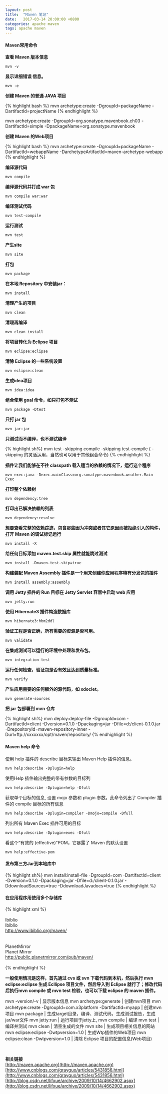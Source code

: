 ```yaml
---
layout: post
title:  "Maven 笔记"
date:   2017-03-14 20:00:00 +0800
categories: apache maven
tags: apache maven
---
```

#### Maven常用命令 ####  

**查看 Maven 版本信息**  
```
mvn -v
``` 

**显示详细错误 信息。**  
```
mvn -e
```  

**创建 Maven 的普通 JAVA 项目**  

{% highlight bash %}
mvn archetype:create 
 -DgroupId=packageName 
 -DartifactId=projectName
{% endhighlight %}

mvn archetype:create -DgroupId=org.sonatype.mavenbook.ch03 -DartifactId=simple -DpackageName=org.sonatype.mavenbook 

**创建 Maven 的Web项目**

{% highlight bash %}
mvn archetype:create 
  -DgroupId=packageName 
  -DartifactId=webappName 
  -DarchetypeArtifactId=maven-archetype-webapp  
{% endhighlight %}

**编译源代码**  
```
mvn compile
``` 

**编译源代码并打成 war 包**  
```
mvn compile war:war  
```

**编译测试代码**  
```
mvn test-compile
```

**运行测试**  
```
mvn test
```

**产生site**  
```
mvn site
```

**打包**  
```
mvn package
```   

**在本地 Repository 中安装jar：**  
```
mvn install 
```

**清理产生的项目**  
```
mvn clean   
```

**清理再编译**  
```
mvn clean install 
```

**将项目转化为 Eclipse 项目**  
```
mvn eclipse:eclipse  
```

**清除 Eclipse 的一些系统设置**  
```
mvn eclipse:clean 
```

**生成idea项目**  
```
mvn idea:idea  
```

**组合使用 goal 命令，如只打包不测试**  
```
mvn package -Dtest   
```

**只打 jar 包**  
```
mvn jar:jar  
```

**只测试而不编译，也不测试编译**  

{% highlight sh%}
mvn test -skipping compile -skipping test-compile 
      ( -skipping 的灵活运用，当然也可以用于其他组合命令) 
{% endhighlight %}

**插件让我们能够在不往 classpath 载入适当的依赖的情况下，运行这个程序**   
```
mvn exec:java -Dexec.mainClass=org.sonatype.mavenbook.weather.Main Exec 
```

**打印整个依赖树**  
```
mvn dependency:tree 
```

**打印出已解决依赖的列表**  
```
mvn dependency:resolve
```

**想要查看完整的依赖踪迹，包含那些因为冲突或者其它原因而被拒绝引入的构件，打开 Maven 的调试标记运行**  
```
mvn install -X 
```

**给任何目标添加 maven.test.skip 属性就能跳过测试**  
```
mvn install -Dmaven.test.skip=true
```

**构建装配 Maven Assembly 插件是一个用来创建你应用程序特有分发包的插件**  
```
mvn install assembly:assembly 
```

**调用 Jetty 插件的 Run 目标在 Jetty Servlet 容器中启动 web 应用**   
```
mvn jetty:run     
```

**使用 Hibernate3 插件构造数据库**  
```
mvn hibernate3:hbm2ddl 
```

**验证工程是否正确，所有需要的资源是否可用。**  
```
mvn validate
```

**在集成测试可以运行的环境中处理和发布包。**  
```
mvn integration-test 
```

**运行任何检查，验证包是否有效且达到质量标准。**     
```
mvn verify                
```

**产生应用需要的任何额外的源代码，如 xdoclet。**  
```
mvn generate-sources
```     

**把 jar 包部署到 mvn 仓库**  

{% highlight sh%}
mvn deploy:deploy-file 
-DgroupId=com 
-DartifactId=client 
-Dversion=0.1.0 
-Dpackaging=jar 
-Dfile=d:/client-0.1.0.jar 
-DrepositoryId=maven-repository-inner 
-Durl=ftp://xxxxxxx/opt/maven/repository/
{% endhighlight %}

#### Maven help 命令 ####  

使用 help 插件的  describe 目标来输出 Maven Help 插件的信息。  
```
mvn help:describe -Dplugin=help
```  

使用Help 插件输出完整的带有参数的目标列  
```
mvn help:describe -Dplugin=help -Dfull   
```

获取单个目标的信息, 设置 mojo 参数和 plugin 参数。此命令列出了 Compiler 插件的 compile 目标的所有信息  
```
mvn help:describe -Dplugin=compiler -Dmojo=compile -Dfull 
```

列出所有 Maven Exec 插件可用的目标  
```
mvn help:describe -Dplugin=exec -Dfull  
```

看这个“有效的 (effective)”POM，它暴露了 Maven 的默认设置  
```
mvn help:effective-pom 
```

#### 发布第三方Jar到本地库中 #### 

{% highlight sh%}
mvn install:install-file 
-DgroupId=com 
-DartifactId=client 
-Dversion=0.1.0 
-Dpackaging=jar 
-Dfile=d:/client-0.1.0.jar
-DdownloadSources=true
-DdownloadJavadocs=true
{% endhighlight %}

#### 在应用程序用使用多个存储库 #### 
{% highlight xml %}
<repositories>    
  <repository>      
    <id>Ibiblio</id>      
    <name>Ibiblio</name>      
    <url>http://www.ibiblio.org/maven/</url>    
  </repository>    
  <repository>      
    <id>PlanetMirror</id>      
    <name>Planet Mirror</name>      
    <url>http://public.planetmirror.com/pub/maven/</url>    
  </repository>  
</repositories>
{% endhighlight %}

**一般使用情况是这样，首先通过 cvs 或 svn 下载代码到本机，然后执行 mvn eclipse:eclipse 生成 Ecllipse 项目文件，然后导入到 Eclipse 就行了；修改代码后执行mvn compile 或 mvn test 检验，也可以下载 eclipse 的 maven 插件。**

mvn -version/-v                                                   | 显示版本信息 
mvn archetype:generate                                            | 创建mvn项目 
mvn archetype:create -DgroupId=com.x3platform -DartifactId=myapp  | 创建mvn项目
mvn package                                                       | 生成target目录，编译、测试代码，生成测试报告，生成jar/war文件 
mvn jetty:run                                                     | 运行项目于jetty上, 
mvn compile                                                       | 编译 
mvn test                                                          | 编译并测试 
mvn clean                                                         | 清空生成的文件 
mvn site                                                          | 生成项目相关信息的网站 
mvn eclipse:eclipse -Dwtpversion=1.0                              | 生成Wtp插件的Web项目 
mvn eclipse:clean -Dwtpversion=1.0                                | 清除 Eclipse 项目的配置信息(Web项目) 

<br/>   
   
**相关链接**  
[http://maven.apache.org](http://maven.apache.org)  
[http://www.cnblogs.com/grayguo/articles/5431856.html](http://www.cnblogs.com/grayguo/articles/5431856.html)    
[http://blog.csdn.net/lifxue/archive/2009/10/14/4662902.aspx](http://blog.csdn.net/lifxue/archive/2009/10/14/4662902.aspx)  